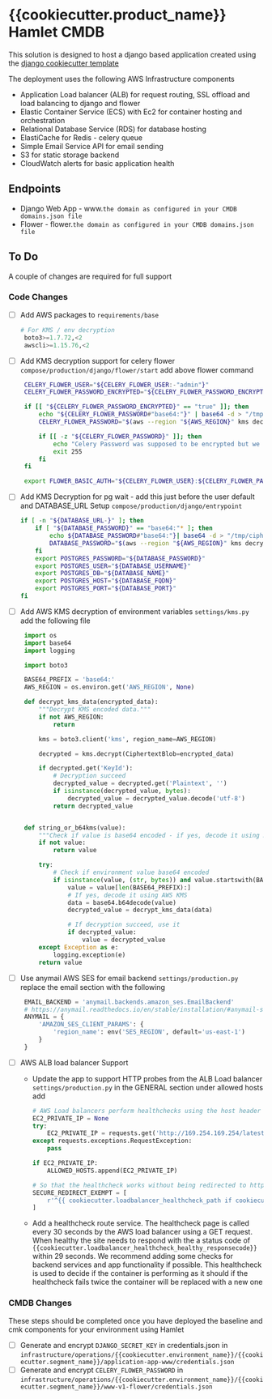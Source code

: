 # {{cookiecutter.product_name}} Hamlet CMDB

This solution is designed to host a django based application created using the [django cookiecutter template](https://cookiecutter-django.readthedocs.io/en/latest/index.html)

The deployment uses the following AWS Infrastructure components

- Application Load balancer (ALB) for request routing, SSL offload and load balancing to django and flower
- Elastic Container Service (ECS) with Ec2 for container hosting and orchestration
- Relational Database Service (RDS) for database hosting
- ElastiCache for Redis - celery queue
- Simple Email Service API for email sending
- S3 for static storage backend
- CloudWatch alerts for basic application health

## Endpoints

- Django Web App - www.`the domain as configured in your CMDB domains.json file`
- Flower - flower.`the domain as configured in your CMDB domains.json file`

## To Do

A couple of changes are required for full support

### Code Changes

- [ ] Add AWS packages to `requirements/base`

   ```python
   # For KMS / env decryption
    boto3>=1.7.72,<2
    awscli>=1.15.76,<2
    ```

- [ ] Add KMS decryption support for celery flower
   `compose/production/django/flower/start` add above flower command

   ```bash
    CELERY_FLOWER_USER="${CELERY_FLOWER_USER:-"admin"}"
    CELERY_FLOWER_PASSWORD_ENCRYPTED="${CELERY_FLOWER_PASSWORD_ENCRYPTED:-"false"}"

    if [[ "${CELERY_FLOWER_PASSWORD_ENCRYPTED}" == "true" ]]; then
        echo "${CELERY_FLOWER_PASSWORD#"base64:"}" | base64 -d > "/tmp/cipher.blob"
        CELERY_FLOWER_PASSWORD="$(aws --region "${AWS_REGION}" kms decrypt --ciphertext-blob "fileb:///tmp/cipher.blob" --output text --query Plaintext | base64 -d )"

        if [[ -z "${CELERY_FLOWER_PASSWORD}" ]]; then
            echo "Celery Password was supposed to be encrypted but we couldn't decrypt it"
            exit 255
        fi
    fi

    export FLOWER_BASIC_AUTH="${CELERY_FLOWER_USER}:${CELERY_FLOWER_PASSWORD}"
    ```

- [ ] Add KMS Decryption for pg wait - add this just before the user default and DATABASE_URL Setup
    `compose/production/django/entrypoint`

    ```bash
    if [ -n "${DATABASE_URL-}" ]; then
        if [ "${DATABASE_PASSWORD}" == "base64:"* ]; then
            echo ${DATABASE_PASSWORD#"base64:"}| base64 -d > "/tmp/cipher.blob"
            DATABASE_PASSWORD="$(aws --region "${AWS_REGION}" kms decrypt --ciphertext-blob "fileb:///tmp/cipher.blob" --output text --query Plaintext | base64 -d || exit $?)"
        fi
        export POSTGRES_PASSWORD="${DATABASE_PASSWORD}"
        export POSTGRES_USER="${DATABASE_USERNAME}"
        export POSTGRES_DB="${DATABASE_NAME}"
        export POSTGRES_HOST="${DATABASE_FQDN}"
        export POSTGRES_PORT="${DATABASE_PORT}"
    fi
    ```

- [ ] Add AWS KMS decryption of environment variables
   `settings/kms.py` add the following file

   ```python
    import os
    import base64
    import logging

    import boto3

    BASE64_PREFIX = 'base64:'
    AWS_REGION = os.environ.get('AWS_REGION', None)

    def decrypt_kms_data(encrypted_data):
        """Decrypt KMS encoded data."""
        if not AWS_REGION:
            return

        kms = boto3.client('kms', region_name=AWS_REGION)

        decrypted = kms.decrypt(CiphertextBlob=encrypted_data)

        if decrypted.get('KeyId'):
            # Decryption succeed
            decrypted_value = decrypted.get('Plaintext', '')
            if isinstance(decrypted_value, bytes):
                decrypted_value = decrypted_value.decode('utf-8')
            return decrypted_value


    def string_or_b64kms(value):
        """Check if value is base64 encoded - if yes, decode it using KMS."""
        if not value:
            return value

        try:
            # Check if environment value base64 encoded
            if isinstance(value, (str, bytes)) and value.startswith(BASE64_PREFIX):
                value = value[len(BASE64_PREFIX):]
                # If yes, decode it using AWS KMS
                data = base64.b64decode(value)
                decrypted_value = decrypt_kms_data(data)

                # If decryption succeed, use it
                if decrypted_value:
                    value = decrypted_value
        except Exception as e:
            logging.exception(e)
        return value
    ```

- [ ] Use anymail AWS SES for email backend
   `settings/production.py` replace the email section with the following

   ```python
    EMAIL_BACKEND = 'anymail.backends.amazon_ses.EmailBackend'
    # https://anymail.readthedocs.io/en/stable/installation/#anymail-settings-reference
    ANYMAIL = {
        'AMAZON_SES_CLIENT_PARAMS': {
            'region_name': env('SES_REGION', default='us-east-1')
        }
    }
    ```

- [ ] AWS ALB load balancer Support
  - Update the app to support HTTP probes from the ALB Load balancer
    `settings/production.py` in the GENERAL section under allowed hosts add

    ```python
    # AWS Load balancers perform healthchecks using the host header set to the instance IP
    EC2_PRIVATE_IP = None
    try:
        EC2_PRIVATE_IP = requests.get('http://169.254.169.254/latest/meta-data/local-ipv4', timeout=0.01).text
    except requests.exceptions.RequestException:
        pass

    if EC2_PRIVATE_IP:
        ALLOWED_HOSTS.append(EC2_PRIVATE_IP)

    # So that the healthcheck works without being redirected to https
    SECURE_REDIRECT_EXEMPT = [
        r'^{{ cookiecutter.loadbalancer_healthcheck_path if cookiecutter.loadbalancer_healthcheck_path | first != "/" else cookiecutter.loadbalancer_healthcheck_path|replace("/", "", 1) }}'
    ]
    ```

  - Add a healthcheck route service.
    The healthcheck page is called every 30 seconds by the AWS load balancer using a GET request. When healthy the site needs to respond with the a status code of `{{cookiecutter.loadbalancer_healthcheck_healthy_responsecode}}` within 29 seconds. We recommend adding some checks for backend services and app functionality if possible. This healthcheck is used to decide if the container is performing as it should if the healthcheck fails twice the container will be replaced with a new one

### CMDB Changes

These steps should be completed once you have deployed the baseline and cmk components for your environment using Hamlet

- [ ] Generate and encrypt `DJANGO_SECRET_KEY` in credentials.json in `infrastructure/operations/{{cookiecutter.environment_name}}/{{cookiecutter.segment_name}}/application-app-www/credentials.json`
- [ ] Generate and encrypt `CELERY_FLOWER_PASSWORD` in `infrastructure/operations/{{cookiecutter.environment_name}}/{{cookiecutter.segment_name}}/www-v1-flower/credentials.json`
